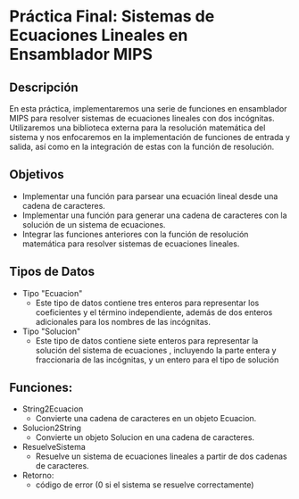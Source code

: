 # Práctica Final: Sistemas de Ecuaciones Lineales en Ensamblador MIPS

## Descripción
En esta práctica, implementaremos una serie de funciones en ensamblador MIPS para resolver sistemas de ecuaciones lineales con dos incógnitas. Utilizaremos una biblioteca externa para la resolución matemática del sistema y nos enfocaremos en la implementación de funciones de entrada y salida, así como en la integración de estas con la función de resolución.

## Objetivos
- Implementar una función para parsear una ecuación lineal desde una cadena de caracteres.
- Implementar una función para generar una cadena de caracteres con la solución de un sistema de ecuaciones.
- Integrar las funciones anteriores con la función de resolución matemática para resolver sistemas de ecuaciones lineales.

## Tipos de Datos
- Tipo "Ecuacion"
	- Este tipo de datos contiene tres enteros para representar los coeficientes y el término independiente, 
		además de dos enteros adicionales para los nombres de las incógnitas.
- Tipo "Solucion"
	- Este tipo de datos contiene siete enteros para representar la solución del sistema de ecuaciones
		, incluyendo la parte entera y fraccionaria de las incógnitas, y un entero para el tipo de solución

## Funciones: 
- String2Ecuacion
	- Convierte una cadena de caracteres en un objeto Ecuacion.
- Solucion2String
	- Convierte un objeto Solucion en una cadena de caracteres.
- ResuelveSistema
	- Resuelve un sistema de ecuaciones lineales a partir de dos cadenas de caracteres.
- Retorno:
	- código de error (0 si el sistema se resuelve correctamente)



